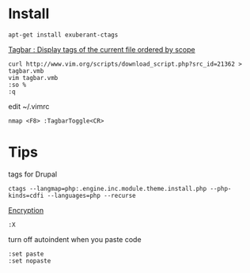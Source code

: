 # Install
```
apt-get install exuberant-ctags
```

[Tagbar : Display tags of the current file ordered by scope](http://www.vim.org/scripts/script.php?script_id=3465)
```
curl http://www.vim.org/scripts/download_script.php?src_id=21362 > tagbar.vmb
vim tagbar.vmb 
:so % 
:q 
```

edit ~/.vimrc
```
nmap <F8> :TagbarToggle<CR> 
```
# Tips
tags for Drupal
```
ctags --langmap=php:.engine.inc.module.theme.install.php --php-kinds=cdfi --languages=php --recurse
```



[Encryption](http://vim.wikia.com/wiki/Encryption)
```
:X
```

turn off autoindent when you paste code
```
:set paste
:set nopaste
```
